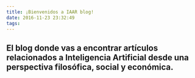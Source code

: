 ```yaml
---
title: ¡Bienvenidos a IAAR blog!
date: 2016-11-23 23:32:49
tags:
---
```


## El blog donde vas a encontrar artículos relacionados a Inteligencia Artificial desde una perspectiva filosófica, social y económica.
